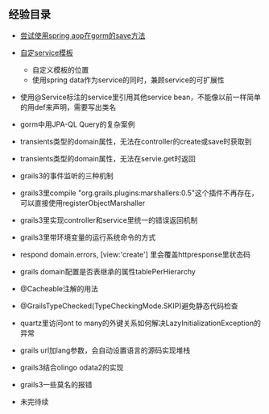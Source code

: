 ## 经验目录



+ [尝试使用spring aop在gorm的save方法](https://github.com/linchanghui/grails3-/blob/master/%E5%B0%9D%E8%AF%95%E4%BD%BF%E7%94%A8spring%20aop%E5%9C%A8gorm%E7%9A%84save%E6%96%B9%E6%B3%95.md)
+ [自定service模板](https://github.com/linchanghui/grails3Experinece/blob/master/%E8%87%AA%E5%AE%9Aservice%E6%A8%A1%E6%9D%BF.md)
  - 自定义模板的位置
  - 使用spring data作为service的同时，兼顾service的可扩展性
+ 使用@Service标注的service里引用其他service bean，不能像以前一样简单的用def来声明，需要写出类名
+ gorm中用JPA-QL Query的复杂案例
+ transients类型的domain属性，无法在controller的create或save时获取到
+ transients类型的domain属性，无法在servie.get时返回
+ grails3的事件监听的三种机制
+ grails3里compile "org.grails.plugins:marshallers:0.5"这个插件不再存在，可以直接使用registerObjectMarshaller
+ grails3里实现controller和service里统一的错误返回机制
+ grails3里带环境变量的运行系统命令的方式
+ respond domain.errors, [view:'create'] 里会覆盖httpresponse里状态码
+ grails domain配置是否表继承的属性tablePerHierarchy
+ @Cacheable注解的用法
+ @GrailsTypeChecked(TypeCheckingMode.SKIP)避免静态代码检查
+ quartz里访问ont to many的外键关系如何解决LazyInitializationException的异常
+ grails url加lang参数，会自动设置语言的源码实现堆栈
+ grails3结合olingo odata2的实现

+ grails3一些莫名的报错

+ 未完待续
